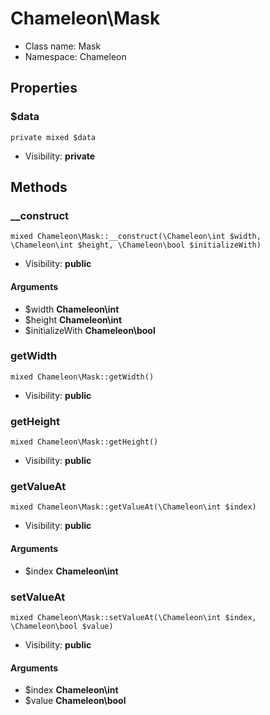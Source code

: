Chameleon\Mask
===============






* Class name: Mask
* Namespace: Chameleon





Properties
----------


### $data

    private mixed $data





* Visibility: **private**


Methods
-------


### __construct

    mixed Chameleon\Mask::__construct(\Chameleon\int $width, \Chameleon\int $height, \Chameleon\bool $initializeWith)





* Visibility: **public**


#### Arguments
* $width **Chameleon\int**
* $height **Chameleon\int**
* $initializeWith **Chameleon\bool**



### getWidth

    mixed Chameleon\Mask::getWidth()





* Visibility: **public**




### getHeight

    mixed Chameleon\Mask::getHeight()





* Visibility: **public**




### getValueAt

    mixed Chameleon\Mask::getValueAt(\Chameleon\int $index)





* Visibility: **public**


#### Arguments
* $index **Chameleon\int**



### setValueAt

    mixed Chameleon\Mask::setValueAt(\Chameleon\int $index, \Chameleon\bool $value)





* Visibility: **public**


#### Arguments
* $index **Chameleon\int**
* $value **Chameleon\bool**


